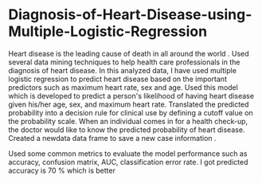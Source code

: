 # Diagnosis-of-Heart-Disease-using-Multiple-Logistic-Regression
Heart disease is the leading cause of death in all around the world . Used several data mining techniques to help health care professionals in the diagnosis of heart disease. In this analyzed data, I have used multiple logistic regression to predict heart disease based on the important predictors such as maximum heart rate, sex and age. Used this model which is developed to predict a person's likelihood of having heart disease given his/her age, sex, and maximum heart rate. Translated the predicted probability into a decision rule for clinical use by defining a cutoff value on the probability scale. When an individual comes in for a health check-up, the doctor would like to know the predicted probability of heart disease. Created a newdata data frame to save a new case information .

Used some common metrics to evaluate the model performance such as accuracy, confusion matrix, AUC, classification error rate. I got predicted accuracy is 70 % which is better
